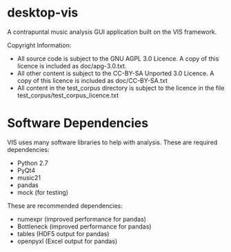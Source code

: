 desktop-vis
===========

A contrapuntal music analysis GUI application built on the VIS framework.

Copyright Information:
* All source code is subject to the GNU AGPL 3.0 Licence. A copy of this licence is included as doc/apg-3.0.txt.
* All other content is subject to the CC-BY-SA Unported 3.0 Licence. A copy of this licence is included as doc/CC-BY-SA.txt
* All content in the test_corpus directory is subject to the licence in the file test_corpus/test_corpus_licence.txt

Software Dependencies
=====================
VIS uses many software libraries to help with analysis. These are required dependencies:

- Python 2.7
- PyQt4
- music21
- pandas
- mock (for testing)

These are recommended dependencies:

- numexpr (improved performance for pandas)
- Bottleneck (improved performance for pandas)
- tables (HDF5 output for pandas)
- openpyxl (Excel output for pandas)
